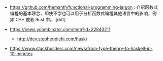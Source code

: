 - https://github.com/hemanth/functional-programming-jargon : 介绍函数式编程的基本理念，即使不学也可以用于分析函数式编程其他语言中的影响，例如 C++ 或者 Rust 中。 [ddf]

- https://news.ycombinator.com/item?id=22840211
  - http://dev.stephendiehl.com/hask/
- https://www.stackbuilders.com/news/from-type-theory-to-haskell-in-10-minutes
